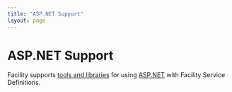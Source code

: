```yaml
---
title: "ASP.NET Support"
layout: page
---
```


# ASP.NET Support

Facility supports [tools and libraries](https://github.com/FacilityApi/FacilityAspNet/) for using [ASP.NET](https://www.asp.net/) with Facility Service Definitions.

